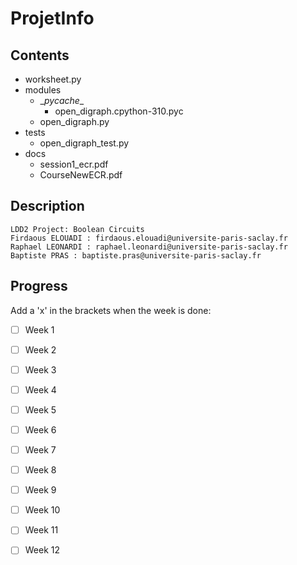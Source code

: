 # ProjetInfo


## Contents
- worksheet.py    
- modules  
    - \__pycache__  
        - open_digraph.cpython-310.pyc  
    - open_digraph.py  
- tests  
    - open_digraph_test.py  
- docs  
    - session1_ecr.pdf  
    - CourseNewECR.pdf


## Description
    LDD2 Project: Boolean Circuits  
    Firdaous ELOUADI : firdaous.elouadi@universite-paris-saclay.fr
    Raphael LEONARDI : raphael.leonardi@universite-paris-saclay.fr
    Baptiste PRAS : baptiste.pras@universite-paris-saclay.fr


## Progress
Add a 'x' in the brackets when the week is done:
- [ ] Week 1 
- [ ] Week 2
- [ ] Week 3
- [ ] Week 4
- [ ] Week 5
- [ ] Week 6
- [ ] Week 7
- [ ] Week 8
- [ ] Week 9
- [ ] Week 10
- [ ] Week 11
- [ ] Week 12

